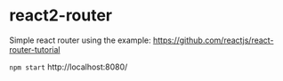 # react2-router
Simple react router using the example: https://github.com/reactjs/react-router-tutorial

<code>npm start</code>
http://localhost:8080/